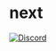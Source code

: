 # next

[![Discord](https://img.shields.io/discord/360767176539373569.svg?label=&logo=discord&logoColor=ffffff&color=7389D8&labelColor=6A7EC2)](https://discord.gg/5fXMgf)
